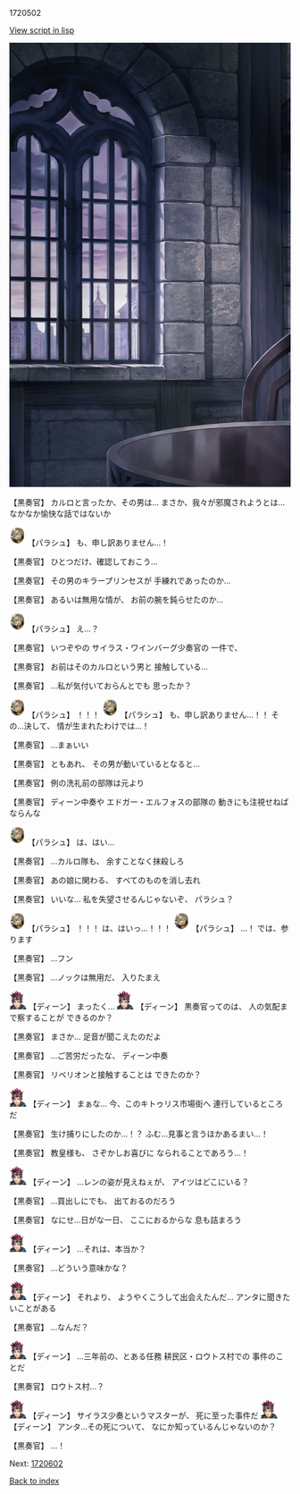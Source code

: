 1720502

[View script in lisp](../scripts/1720502.txt)

![church_room.png](../images/backgrounds/church_room.png)

【黒奏官】
カルロと言ったか、その男は…
まさか、我々が邪魔されようとは…
なかなか愉快な話ではないか

<img src="../images/units/200471.png" alt="200471.png" height="34"/>
【パラシュ】
も、申し訳ありません…！

【黒奏官】
ひとつだけ、確認しておこう…

【黒奏官】
その男のキラープリンセスが
手練れであったのか…

【黒奏官】
あるいは無用な情が、
お前の腕を鈍らせたのか…

<img src="../images/units/200471.png" alt="200471.png" height="34"/>
【パラシュ】
え…？

【黒奏官】
いつぞやの
サイラス・ワインバーグ少奏官の
一件で、

【黒奏官】
お前はそのカルロという男と
接触している…

【黒奏官】
…私が気付いておらんとでも
思ったか？

<img src="../images/units/200471.png" alt="200471.png" height="34"/>
【パラシュ】
！！！

<img src="../images/units/200471.png" alt="200471.png" height="34"/>
【パラシュ】
も、申し訳ありません…！！
その…決して、
情が生まれたわけでは…！

【黒奏官】
…まぁいい

【黒奏官】
ともあれ、
その男が動いているとなると…

【黒奏官】
例の洗礼前の部隊は元より

【黒奏官】
ディーン中奏や
エドガー・エルフォスの部隊の
動きにも注視せねばならんな

<img src="../images/units/200471.png" alt="200471.png" height="34"/>
【パラシュ】
は、はい…

【黒奏官】
…カルロ隊も、
余すことなく抹殺しろ

【黒奏官】
あの娘に関わる、
すべてのものを消し去れ

【黒奏官】
いいな…
私を失望させるんじゃないぞ、
パラシュ？

<img src="../images/units/200471.png" alt="200471.png" height="34"/>
【パラシュ】
！！！
は、はいっ…！！！

<img src="../images/units/200471.png" alt="200471.png" height="34"/>
【パラシュ】
…！
では、参ります

【黒奏官】
…フン

【黒奏官】
…ノックは無用だ、
入りたまえ

<img src="../images/units/6.png" alt="6.png" height="34"/>
【ディーン】
まったく…

<img src="../images/units/6.png" alt="6.png" height="34"/>
【ディーン】
黒奏官ってのは、
人の気配まで察することが
できるのか？

【黒奏官】
まさか…
足音が聞こえたのだよ

【黒奏官】
…ご苦労だったな、
ディーン中奏

【黒奏官】
リベリオンと接触することは
できたのか？

<img src="../images/units/6.png" alt="6.png" height="34"/>
【ディーン】
まぁな…
今、このキトゥリス市場街へ
連行しているところだ

【黒奏官】
生け捕りにしたのか…！？
ふむ…見事と言うほかあるまい…！

【黒奏官】
教皇様も、
さぞかしお喜びに
なられることであろう…！

<img src="../images/units/6.png" alt="6.png" height="34"/>
【ディーン】
…レンの姿が見えねぇが、
アイツはどこにいる？

【黒奏官】
…買出しにでも、
出ておるのだろう

【黒奏官】
なにせ…日がな一日、
ここにおるからな
息も詰まろう

<img src="../images/units/6.png" alt="6.png" height="34"/>
【ディーン】
…それは、本当か？

【黒奏官】
…どういう意味かな？

<img src="../images/units/6.png" alt="6.png" height="34"/>
【ディーン】
それより、
ようやくこうして出会えたんだ…
アンタに聞きたいことがある

【黒奏官】
…なんだ？

<img src="../images/units/6.png" alt="6.png" height="34"/>
【ディーン】
…三年前の、とある任務
耕民区・ロウトス村での
事件のことだ

【黒奏官】
ロウトス村…？

<img src="../images/units/6.png" alt="6.png" height="34"/>
【ディーン】
サイラス少奏というマスターが、
死に至った事件だ

<img src="../images/units/6.png" alt="6.png" height="34"/>
【ディーン】
アンタ…その死について、
なにか知っているんじゃないのか？

【黒奏官】
…！

Next: [1720602](1720602.md)

[Back to index](index.md)
